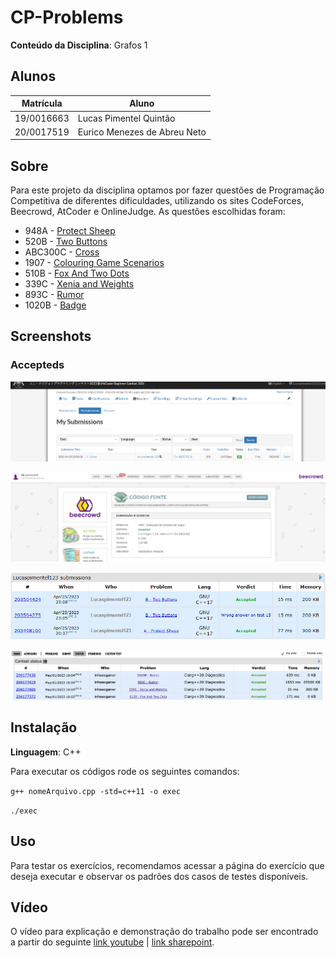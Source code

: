 # CP-Problems

**Conteúdo da Disciplina**: Grafos 1<br>

## Alunos

| Matrícula  | Aluno                        |
| ---------- | ---------------------------- |
| 19/0016663 | Lucas Pimentel Quintão       |
| 20/0017519 | Eurico Menezes de Abreu Neto |

## Sobre

Para este projeto da disciplina optamos por fazer questões de Programação Competitiva de diferentes dificuldades, utilizando os sites CodeForces, Beecrowd, AtCoder e OnlineJudge. As questões escolhidas foram:

- 948A - [Protect Sheep](https://codeforces.com/problemset/problem/948/A)
- 520B - [Two Buttons](https://codeforces.com/problemset/problem/520/B)
- ABC300C - [Cross](https://atcoder.jp/contests/abc300/tasks/abc300_c)
- 1907 - [Colouring Game Scenarios](https://www.beecrowd.com.br/judge/en/problems/view/1907)
- 510B - [Fox And Two Dots](https://codeforces.com/problemset/problem/510/B)
- 339C - [Xenia and Weights](https://codeforces.com/problemset/problem/339/C)
- 893C - [Rumor](https://codeforces.com/contest/893/problem/C)
- 1020B - [Badge](https://codeforces.com/problemset/problem/1020/B)

## Screenshots

### Accepteds

![image](./assets/AC_AtCoder_Cross.png)

![image](./assets/AC_beecrowd_1907.png)

![image](./assets/AC_CodeForces.png)

![image](./assets/codeforces-eurico.png)

## Instalação

**Linguagem**: C++

Para executar os códigos rode os seguintes comandos:

<code>g++ nomeArquivo.cpp -std=c++11 -o exec</code>

<code>./exec</code>

## Uso

Para testar os exercícios, recomendamos acessar a página do exercício que deseja executar e observar os padrões dos casos de testes disponíveis.

## Vídeo

O vídeo para explicação e demonstração do trabalho pode ser encontrado a partir do seguinte [link youtube](https://youtu.be/Rt0szzcN36w) | [link sharepoint](https://unbbr.sharepoint.com/:v:/s/GravaoPA509/EcQErZ4ztCZJkNYHONIOmEEBzpusWODrrZXTSZnsPTbE1g?e=3907fU).
